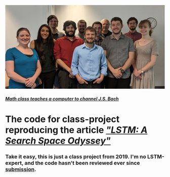 

<p align="center">
  <a href="https://natsci.source.colostate.edu/math-class-teaches-a-computer-to-channel-j-s-bach/">
    <img src="https://raw.githubusercontent.com/kkarimov/LSTM/master/LSTMclassgroup1200.jpg" alt="Logo">
</p>

#### [**_Math class teaches a computer to channel J.S. Bach_**](https://natsci.source.colostate.edu/math-class-teaches-a-computer-to-channel-j-s-bach/)

The code for class-project reproducing the article [**_"LSTM: A Search Space Odyssey"_**](https://ieeexplore.ieee.org/document/7508408)
=======

### Take it easy, this is just a class project from 2019. I'm no LSTM-expert, and the code hasn't been reviewed ever since [submission](https://drive.google.com/file/d/1nCt6BJmxWd3Gczqy7BNCxDVr0C9v5m_N/preview).


